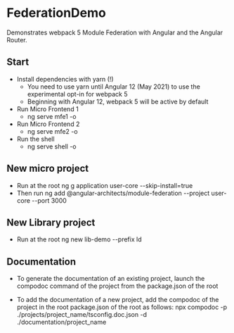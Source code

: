 # FederationDemo

Demonstrates webpack 5 Module Federation with Angular and the Angular Router.

## Start

- Install dependencies with yarn (!)
  - You need to use yarn until Angular 12 (May 2021) to use the experimental opt-in for webpack 5
  - Beginning with Angular 12, webpack 5 will be active by default
- Run Micro Frontend 1
  - ng serve mfe1 -o
- Run Micro Frontend 2
  - ng serve mfe2 -o
- Run the shell
  - ng serve shell -o

## New micro project

- Run at the root ng g application user-core --skip-install=true
- Then run ng add @angular-architects/module-federation --project user-core --port 3000

## New Library project

- Run at the root ng new lib-demo --prefix ld

## Documentation

- To generate the documentation of an existing project, launch the compodoc command of the project from the package.json of the root

- To add the documentation of a new project, add the compodoc of the project in the root package.json of the root as follows: npx compodoc -p ./projects/project_name/tsconfig.doc.json -d ./documentation/project_name
